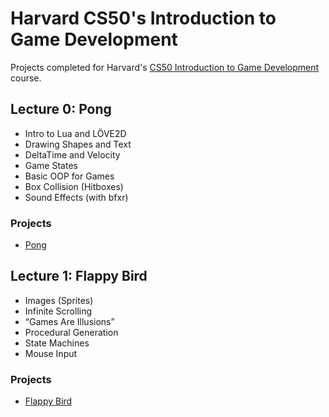 # Harvard CS50's Introduction to Game Development

Projects completed for Harvard's [CS50 Introduction to Game Development](https://cs50.harvard.edu/games/2018/) course. 

## Lecture 0: Pong 
* Intro to Lua and LÖVE2D
* Drawing Shapes and Text
* DeltaTime and Velocity
* Game States
* Basic OOP for Games
* Box Collision (Hitboxes)
* Sound Effects (with bfxr)
  
### Projects
* [Pong](https://github.com/NoahHollingsworth/gd50/pong)

## Lecture 1: Flappy Bird
* Images (Sprites)
* Infinite Scrolling
* “Games Are Illusions”
* Procedural Generation
* State Machines
* Mouse Input

### Projects
* [Flappy Bird](https://github.com/NoahHollingsworth/gd50/flappy)
